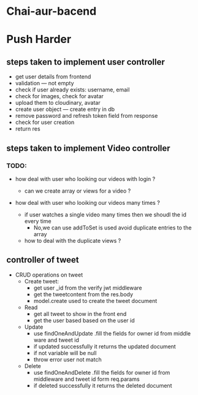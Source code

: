 # Chai-aur-bacend
# Push Harder

## steps taken to implement user controller 
  - get user details from frontend
  - validation — not empty
  - check if user already exists: username, email
  - check for images, check for avatar
  - upload them to cloudinary, avatar
  - create user object — create entry in db
  - remove password and refresh token field from response
  - check for user creation
  - return res

## steps taken to implement Video controller 

### TODO:
+ how deal with user who looiking our videos with login ?
  + can we create array or views for a video ?

+ how deal with user who looiking our videos many times  ?
  + if user watches a single video many times then we shoudl the id every time 
    - No,we can use addToSet is used avoid duplicate      entries to the array
  + how to deal with the duplicate views ?


## controller of tweet
 - CRUD operations on tweet 
    - Create tweet:
      + get user _id from the verify jwt middleware
      + get the tweetcontent from the res.body
      + model.create used to create the tweet document
    - Read 
      + get all tweet to show in the front end
      + get the user based based on the user id
    - Update
      + use findOneAndUpdate .fill the fields for owner id from middle ware and tweet id 
      + if updated successfully it returns the updated document 
      + if not variable will be null
      + throw error user not match
    - Delete 
      + use findOneAndDelete .fill the fields for owner id from middleware and tweet id  form req.params
      + if deleted successfully it returns the deleted document 

